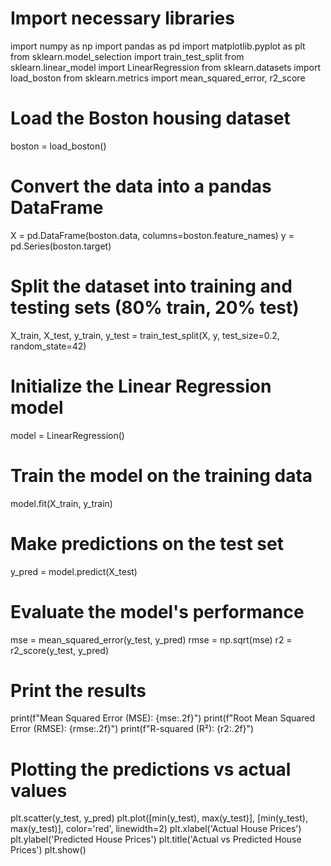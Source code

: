 # Import necessary libraries
import numpy as np
import pandas as pd
import matplotlib.pyplot as plt
from sklearn.model_selection import train_test_split
from sklearn.linear_model import LinearRegression
from sklearn.datasets import load_boston
from sklearn.metrics import mean_squared_error, r2_score

# Load the Boston housing dataset
boston = load_boston()

# Convert the data into a pandas DataFrame
X = pd.DataFrame(boston.data, columns=boston.feature_names)
y = pd.Series(boston.target)

# Split the dataset into training and testing sets (80% train, 20% test)
X_train, X_test, y_train, y_test = train_test_split(X, y, test_size=0.2, random_state=42)

# Initialize the Linear Regression model
model = LinearRegression()

# Train the model on the training data
model.fit(X_train, y_train)

# Make predictions on the test set
y_pred = model.predict(X_test)

# Evaluate the model's performance
mse = mean_squared_error(y_test, y_pred)
rmse = np.sqrt(mse)
r2 = r2_score(y_test, y_pred)

# Print the results
print(f"Mean Squared Error (MSE): {mse:.2f}")
print(f"Root Mean Squared Error (RMSE): {rmse:.2f}")
print(f"R-squared (R²): {r2:.2f}")

# Plotting the predictions vs actual values
plt.scatter(y_test, y_pred)
plt.plot([min(y_test), max(y_test)], [min(y_test), max(y_test)], color='red', linewidth=2)
plt.xlabel('Actual House Prices')
plt.ylabel('Predicted House Prices')
plt.title('Actual vs Predicted House Prices')
plt.show()

